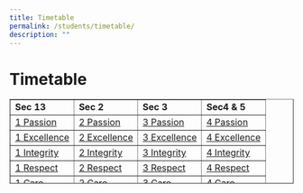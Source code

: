 ```yaml
---
title: Timetable
permalink: /students/timetable/
description: ""
---
```

# **Timetable**

<table border="1" style="border-collapse: collapse; width: 100%; height: 150px;">
<tbody>
<tr style="height: 20px;">
<td style="width: 25%; height: 20px; "><strong>Sec 13</strong></td>
<td style="width: 25%; height: 20px;"><strong>Sec 2</strong></td>
<td style="width: 25%; height: 20px;"><strong>Sec 3</strong></td>
<td style="width: 25%; height: 20px;"><strong>Sec4 &amp; 5</strong></td>
</tr>
<tr style="height: 21px;">
<td style="width: 25%; height: 21px;"><a href="/files/TT_Term%202%202023_All%20Classes_14%20Mar_Final%201.pdf">1 Passion</a></td>
<td style="width: 25%; height: 21px;"><a href="/files/TT_Term%202%202023_All%20Classes_14%20Mar_Final%207.pdf">2 Passion</a></td>
<td style="width: 25%; height: 21px;"><a href="/files/TT_Term%202%202023_All%20Classes_14%20Mar_Final%2012.pdf">3 Passion</a></td>
<td style="width: 25%; height: 21px;"><a href="/files/TT_Term%202%202023_All%20Classes_14%20Mar_Final%2018.pdf">4 Passion</a></td>
</tr>
<tr style="height: 21px;">
<td style="width: 25%; height: 21px;"><a href="/files/TT_Term%202%202023_All%20Classes_14%20Mar_Final%202.pdf">1 Excellence</a></td>
<td style="width: 25%; height: 21px;"><a href="/files/TT_Term%202%202023_All%20Classes_14%20Mar_Final%208.pdf">2 Excellence</a></td>
<td style="width: 25%; height: 21px;"><a href="/files/TT_Term%202%202023_All%20Classes_14%20Mar_Final%2013.pdf">3 Excellence</a></td>
<td style="width: 25%; height: 21px;"><a href="/files/TT_Term%202%202023_All%20Classes_14%20Mar_Final%2019.pdf">4 Excellence</a></td>
</tr>
<tr style="height: 21px;">
<td style="width: 25%; height: 21px;"><a href="/files/TT_Term%202%202023_All%20Classes_14%20Mar_Final%203.pdf">1 Integrity</a></td>
<td style="width: 25%; height: 21px;"><a href="/files/TT_Term%202%202023_All%20Classes_14%20Mar_Final%209.pdf">2 Integrity</a></td>
<td style="width: 25%; height: 21px;"><a href="/files/TT_Term%202%202023_All%20Classes_14%20Mar_Final%2014.pdf">3 Integrity</a></td>
<td style="width: 25%; height: 21px;"><a href="/files/TT_Term%202%202023_All%20Classes_14%20Mar_Final%2020.pdf">4 Integrity</a></td>
</tr>
<tr style="height: 21px;">
<td style="width: 25%; height: 21px;"><a href="/files/TT_Term%202%202023_All%20Classes_14%20Mar_Final%204.pdf">1 Respect</a></td>
<td style="width: 25%; height: 21px;"><a href="/files/TT_Term%202%202023_All%20Classes_14%20Mar_Final%2010.pdf">2 Respect</a></td>
<td style="width: 25%; height: 21px;"><a href="/files/TT_Term%202%202023_All%20Classes_14%20Mar_Final%2015.pdf">3 Respect</a></td>
<td style="width: 25%; height: 21px;"><a href="/files/TT_Term%202%202023_All%20Classes_14%20Mar_Final%2021.pdf">4 Respect</a></td>
</tr>
<tr style="height: 21px;">
<td style="width: 25%; height: 21px;"><a href="/files/TT_Term%202%202023_All%20Classes_14%20Mar_Final%205.pdf">1 Care</a></td>
<td style="width: 25%; height: 21px;"><a href="/files/TT_Term%202%202023_All%20Classes_14%20Mar_Final%2011.pdf">2 Care</a></td>
<td style="width: 25%; height: 21px;"><a href="/files/TT_Term%202%202023_All%20Classes_14%20Mar_Final%2016.pdf">3 Care</a></td>
<td style="width: 25%; height: 21px;"><a href="/files/TT_Term%202%202023_All%20Classes_14%20Mar_Final%2022.pdf">4 Care</a></td>
</tr>
<tr style="height: 21px;">
<td style="width: 25%; height: 21px;"><a href="/files/TT_Term%202%202023_All%20Classes_14%20Mar_Final%206.pdf">1 Empathy</a></td>
<td style="width: 25%; height: 21px;"></td>
<td style="width: 25%; height: 21px;"><a href="/files/TT_Term%202%202023_All%20Classes_14%20Mar_Final%2017.pdf">3 Empathy</a></td>
<td style="width: 25%; height: 21px;"><a href="/files/TT_Term%202%202023_All%20Classes_14%20Mar_Final%2023.pdf">4 Empathy</a></td>
</tr>
<tr>
<td style="width: 25%;"></td>
<td style="width: 25%;"></td>
<td style="width: 25%;"></td>
<td style="width: 25%;"><a href="/files/TT_Term%202%202023_All%20Classes_14%20Mar_Final%2024.pdf">5 A</a></td>
</tr>
</tbody>
</table>